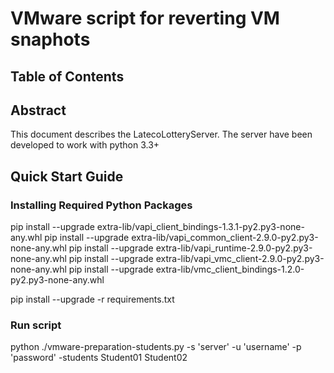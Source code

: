 # VMware script for reverting VM snaphots

## Table of Contents

## Abstract
This document describes the LatecoLotteryServer. 
The server have been developed to work with python 3.3+

## Quick Start Guide

### Installing Required Python Packages
pip install --upgrade extra-lib/vapi_client_bindings-1.3.1-py2.py3-none-any.whl
pip install --upgrade extra-lib/vapi_common_client-2.9.0-py2.py3-none-any.whl
pip install --upgrade extra-lib/vapi_runtime-2.9.0-py2.py3-none-any.whl
pip install --upgrade extra-lib/vapi_vmc_client-2.9.0-py2.py3-none-any.whl
pip install --upgrade extra-lib/vmc_client_bindings-1.2.0-py2.py3-none-any.whl

pip install --upgrade -r requirements.txt


### Run script
python ./vmware-preparation-students.py -s 'server' -u 'username' -p 'password' -students Student01 Student02
 
